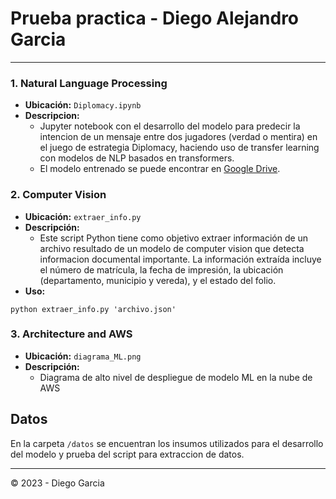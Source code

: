 # Prueba practica - Diego Alejandro Garcia
***
### 1. Natural Language Processing 

- **Ubicación:** `Diplomacy.ipynb`
- **Descripcion:**
  - Jupyter notebook con el desarrollo del modelo para predecir la intencion de un mensaje entre dos jugadores (verdad o mentira) en el juego de estrategia Diplomacy, haciendo uso de transfer learning con modelos de NLP basados en transformers.
  - El modelo entrenado se puede encontrar en [Google Drive](https://drive.google.com/file/d/1o60KT6w03W41Z8nUA_-NdGcH3gWAChPa/view?usp=sharing).

### 2. Computer Vision

- **Ubicación:** `extraer_info.py`
- **Descripción:**
  - Este script Python tiene como objetivo extraer información de un archivo resultado de un modelo de computer vision que detecta informacion documental importante. La información extraída incluye el número de matrícula, la fecha de impresión,
la ubicación (departamento, municipio y vereda), y el estado del folio.
- **Uso:**
```
python extraer_info.py 'archivo.json'
```

### 3. Architecture and AWS

- **Ubicación:** `diagrama_ML.png`
- **Descripción:**
  - Diagrama de alto nivel de despliegue de modelo ML en la nube de AWS

## Datos

En la carpeta `/datos` se encuentran los insumos utilizados para el desarrollo del modelo y prueba del script para extraccion de datos.

---
© 2023 - Diego Garcia

